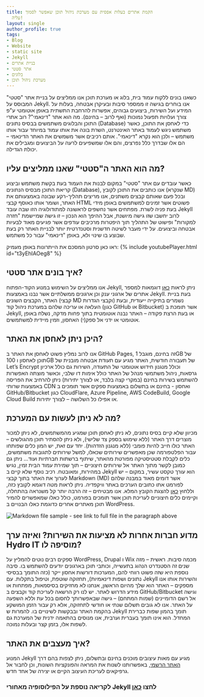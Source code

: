```yaml
---
title: הקמת אתרים בעלות אפסית עם מערכת ניהול תוכן שאפשר לסמוך
  עליה!
layout: single
author_profile: true
tags:
- Blog
- Website
- static site
- Jekyll
- בניית אתרים
- אתר סטטי
- בלוגים
- מערכת ניהול תוכן
---
```


כשאנו בונים ללקוח עמוד בית, בלוג או מערכת תוכן אנו ממליצים על בניית אתר "סטטי" המבוסס על Jekyll. אנו בוחרים בגישה זו ממספר סיבות ובעיקרן אבטחה, בעלות על המידע ועל השירות, ביצועים גבוהים, אפשרות להרחבת התשתית באופן אוטומטי ע"פ צורך ועלויות תפעול נמוכות (ואף לרוב – בחינם).
מה הוא אתר "דינאמי"?
רוב אתרי התוכן והבלוגים משתמשים בבסיס נתונים (Database) כדי לאחסן את התוכן, כאשר משתמש ניגש לעמוד באתר האינטרנט, השרת בונה את אותו עמוד במיוחד עבור אותו משתמש – ולכן הוא נקרא "דינאמי". אותם רכיבים אשר משמשים את האתר הדינאמי – הם אלו שבדרך כלל נפרצים, והם אלו שמשפיעים לרעה על הביצועים ומגבילים את יכולת הגדילה.

## מה הוא האתר ה"סטטי" שאנו ממליצים עליו?
כאשר עובדים עם אתר "סטטי" במקום לבנות את העמוד בעת בקשת משתמש וביצוע קריאת התוכן מבסיס הנתונים (Database), אנו כותבים את התוכן לקובץ (שנקרא MD) ובכל פעם שאותם קבצים משתנים, אנו מריצים תהליך-רקע שבונה באמצעותם את האתר, ושומר אותו כאוסף קבצי HTML  פשוטים אשר זמינים למשתמשים באופן מידי בעת פניה לשרת.
מפתחים אשר נחשפים לראשונה למתודולוגיה הזו שבה עובד Jekyll לרוב יחשבו שזו גישה מיושנת, אבל ההיפך הוא הנכון – זו גישה שמיישמת "חזרה למקורות" ופישוט של התהליך תוך היפטרות מרכיבים עודפים אשר פגיעים מאוד לבעיות אבטחה וביצועים. על ידי מעבר לשיטה חדשנית וסטנדרטית יותר לבניית האתר רק בעת שבוצע בו שינוי ולא, באופן "דינאמי" עבור כל משתמש. 

ראו כאן סרטון המסכם את הייתרונות באופן מעמיק:
{% include youtubePlayer.html id="t3yEhIAOeg8" %}

## איך בונים אתר סטטי?
אנו ממליצים על השימוש במנוע הקוד-הפתוח Jekyll, ניתן לראות [כאן](https://jekyllrb.com/showcase/) דוגמאות למספר אתרים של ארגוני ענק וכן ארגונים ממשלתיים אשר נבנו באמצעות Jekyll. בעת בניית האתר, הקבצים השונים (קבצי MD  וקבצי הגדרות) נשמרים בתיקייה ייעודית, ובעת העלאה או עריכה שלהם במערכת ניהול קוד (כגון GitHub או Bitbucket) אשר תומכת ב Jekyll, או בעת הרצת פקודה – האתר נבנה אוטומטית בתוך פחות מדקה, נשלח באופן אוטומטי או ידני אל ספק(י) האחסון, וזמין מיידית למשתמשים. 

## היכן ניתן לאחסן את האתר?
אנו לרוב נמליץ פשוט לאחסן את האתר ב GitHub Pages, זה בחינם, מוגבל 1GB של תוכן לאחסון ו 100GB של תעבורה חודשית, האתר מגיע עם תעודת אבטחה מובנית של Let’s Encrypt וכולל מנגנון חידוש אוטומטי של התעודה, השירות גם כולל ארכיון גרסאות, ניהול משתמשי מנהל של האתר כולל אימות דו שלבי, וכאשר מוצתה האפשרות להשתמש בשירות בחינם (במקרי קצה בלבד, או לצורך יתירות) ניתן להרחיב את הפריסה באמצעות שרותי CDN ואחסון - בחינם או בתשלום באמצעות ספקים אשר תומכים ב GitHub/Bitbucket כגון CloudFlare, Azure Pipeline, AWS CodeBuild, Google Cloud Build או אפילו כל השלושה – לצורך יתירות.

## מה לא ניתן לעשות עם המערכת?
מכיוון שלא קיים בסיס נתונים, לא ניתן לאחסן תוכן שמגיע מהמשתמשים, לא ניתן למכור מוצרים דרך האתר (ללא שימוש בספק צד שלישי), ולא ניתן להסתיר תוכן מהגולשים – האתר כולו חייב להיות פומבי (ללא מנגנון הזדהות).
יחד עם זאת, יש המון כלים שפותחו עבור הפלטפורמה שכן מאפשרים שירותים שכאלו, למשל שירותים לתגובות משתמשים, כלים לקבלת סטטיסטיקה מפורטת מהאתר, שיתוף ברשתות חברתיות ועוד... ניתן גם כמובן לקשר מתוך האתר אל שירותים חיצוניים – תוך שמירת עמוד הבית זמין, נגיש במהירות, ומאובטח. 
רכיב נוסף שלא קיים ב Jekyll הוא עורך טקסט עשיר, במקום – יש לערוך את האתר בתוך קבצי Markdown (MD) אשר דומים מאוד במבנה שלהם לפורמט אתו כתובים הערכים באתר וויקפדיה. ניתן לראות מטה דוגמא לקובץ כזה, וללחוץ [כאן](https://raw.githubusercontent.com/Hydro-IT/GithubPages_www.hydroit.co.uk/master/_posts/2020-01-08-Jekyll-website-deplyment-service.md) להצגת הקובץ המלא. אנו מבטיחים – זה הרבה יותר קל משנראה בהתחלה, וקיימים כלים חיצוניים לעריכת תוכן אשר תומכים בפורמט, כולל כאלו שמאפשרים להמיר תוכן מאתרים אחרים כדוגמת כאלו הבנויים ב WordPress. 

![Markdown file sample - see link to full file in the paragraph above](/assets/images/Jekyll_snnipt.jpg "Markdown file sample - see link to full file in the paragraph above")


## מדוע חברות אחרות לא מציעות את השירות? ואיזה ערך Hydro IT  מוסיפה לו?
ספקים רבים נוטים להמליץ על WordPress, Drupal  ו Wix מכמה סיבות. ראשית – מזה שנים זה הסטנדרט הנהוג בתעשייה, וכותבי תוכן בארגונים יודעים להשתמש בו. סיבה נוספת היא שזה פשוט רווחי להם, המערכות דורשות אחסון ייקר (כזה התומך בבסיסי נתונים ושפות דינאמיות), תחזוקה שוטפת, וטיפול בתקלות. עם Jekyll והשירות אותו אנו מספקים – האתר הוא שלך מהיום הראשון, אנחנו לא מחזיקים בסיסמאות, מפתחות או מידע הדרוש לאתר. יש לנו רק הרשאה לעריכת קוד וקבצים ב GitHub/Bitbucket וגישה אל רשם הדומיינים (שמות המתחם) – גישה שבאפשרותך לחסום בכל עת וללא השפעה על האתר. אנו לא גובים תשלום שנתי או חודשי לתחזוקה, אלא רק עבור הזמן המושקע בהקמת האתר ובבקשות לשינויים בו. 
להמרות ש Jekyll תומך בהמון שפות כברירת המחדל. הוא אינו תומך בעברית וערבית, אנו מנוסים בהתאמה ידנית של המערכת גם לשפות אלו, בזמן קצר ובעלות נמוכה.

## איך מעצבים את האתר?
המנוע Jekyll מגיע עם מאות עיצובים מוכנים בחינם ובתשלום, ניתן לצפות בהם דרך [האתר הרשמי](https://jekyllrb.com/resources/), באפשרותנו לשנות את המראה והפונקציות השונות, וכן לחבור אל גרפיקאים לעריכת העיצוב הקיים או יצירה של אחד חדש.

### לקריאה נוספת על הפילוסופיה מאחורי Jekyll לחצו [כאן](https://jekyllrb.com/philosophy/)

